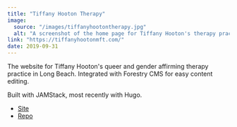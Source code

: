 ```yaml
---
title: "Tiffany Hooton Therapy"
image:
  source: "/images/tiffanyhootontherapy.jpg"
  alt: "A screenshot of the home page for Tiffany Hooton's therapy practice site"
link: "https://tiffanyhootonmft.com/"
date: 2019-09-31
---
```


The website for Tiffany Hooton's queer and gender affirming therapy practice in Long Beach. Integrated with Forestry CMS for easy content editing.

Built with JAMStack, most recently with Hugo.

- [Site](https://tiffanyhootonmft.com)
- [Repo](https://github.com/laura-is-here/tiffany-hooton-therapy-hugo)
